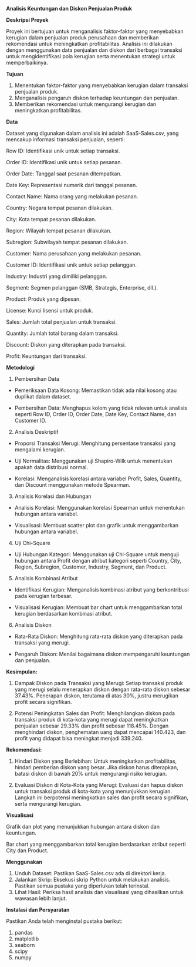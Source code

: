 **Analisis Keuntungan dan Diskon Penjualan Produk**

**Deskripsi Proyek**

Proyek ini bertujuan untuk menganalisis faktor-faktor yang menyebabkan kerugian dalam penjualan produk perusahaan dan memberikan rekomendasi untuk meningkatkan profitabilitas. Analisis ini dilakukan dengan menggunakan data penjualan dan diskon dari berbagai transaksi untuk mengidentifikasi pola kerugian serta menentukan strategi untuk memperbaikinya.

**Tujuan**

1. Menentukan faktor-faktor yang menyebabkan kerugian dalam transaksi penjualan produk.
2. Menganalisis pengaruh diskon terhadap keuntungan dan penjualan.
3. Memberikan rekomendasi untuk mengurangi kerugian dan meningkatkan profitabilitas.

**Data**

Dataset yang digunakan dalam analisis ini adalah SaaS-Sales.csv, yang mencakup informasi transaksi penjualan, seperti:

Row ID: Identifikasi unik untuk setiap transaksi.

Order ID: Identifikasi unik untuk setiap pesanan.

Order Date: Tanggal saat pesanan ditempatkan.

Date Key: Representasi numerik dari tanggal pesanan.

Contact Name: Nama orang yang melakukan pesanan.

Country: Negara tempat pesanan dilakukan.

City: Kota tempat pesanan dilakukan.

Region: Wilayah tempat pesanan dilakukan.

Subregion: Subwilayah tempat pesanan dilakukan.

Customer: Nama perusahaan yang melakukan pesanan.

Customer ID: Identifikasi unik untuk setiap pelanggan.

Industry: Industri yang dimiliki pelanggan.

Segment: Segmen pelanggan (SMB, Strategis, Enterprise, dll.).

Product: Produk yang dipesan.

License: Kunci lisensi untuk produk.

Sales: Jumlah total penjualan untuk transaksi.

Quantity: Jumlah total barang dalam transaksi.

Discount: Diskon yang diterapkan pada transaksi.

Profit: Keuntungan dari transaksi.

**Metodologi**

1. Pembersihan Data

* Pemeriksaan Data Kosong: Memastikan tidak ada nilai kosong atau duplikat dalam dataset.

* Pembersihan Data: Menghapus kolom yang tidak relevan untuk analisis seperti Row ID, Order ID, Order Date, Date Key, Contact Name, dan Customer ID.

2. Analisis Deskriptif

* Proporsi Transaksi Merugi: Menghitung persentase transaksi yang mengalami kerugian.

* Uji Normalitas: Menggunakan uji Shapiro-Wilk untuk menentukan apakah data distribusi normal.

* Korelasi: Menganalisis korelasi antara variabel Profit, Sales, Quantity, dan Discount menggunakan metode Spearman.

3. Analisis Korelasi dan Hubungan

* Analisis Korelasi: Menggunakan korelasi Spearman untuk menentukan hubungan antara variabel.

* Visualisasi: Membuat scatter plot dan grafik untuk menggambarkan hubungan antara variabel.

4. Uji Chi-Square

* Uji Hubungan Kategori: Menggunakan uji Chi-Square untuk menguji hubungan antara Profit dengan atribut kategori seperti Country, City, Region, Subregion, Customer, Industry, Segment, dan Product.

5. Analisis Kombinasi Atribut

* Identifikasi Kerugian: Menganalisis kombinasi atribut yang berkontribusi pada kerugian terbesar.

* Visualisasi Kerugian: Membuat bar chart untuk menggambarkan total kerugian berdasarkan kombinasi atribut.

6. Analisis Diskon

* Rata-Rata Diskon: Menghitung rata-rata diskon yang diterapkan pada transaksi yang merugi.

* Pengaruh Diskon: Menilai bagaimana diskon mempengaruhi keuntungan dan penjualan.

**Kesimpulan:**

1. Dampak Diskon pada Transaksi yang Merugi:
Setiap transaksi produk yang merugi selalu menerapkan diskon dengan rata-rata diskon sebesar 37.43%. Penerapan diskon, terutama di atas 30%, justru merugikan profit secara signifikan.

2. Potensi Peningkatan Sales dan Profit:
Menghilangkan diskon pada transaksi produk di kota-kota yang merugi dapat meningkatkan penjualan sebesar 29.33% dan profit sebesar 118.45%. Dengan menghindari diskon, penghematan uang dapat mencapai 140.423, dan profit yang didapat bisa meningkat menjadi 339.240.

**Rekomendasi:**

1. Hindari Diskon yang Berlebihan:
Untuk meningkatkan profitabilitas, hindari pemberian diskon yang besar. Jika diskon harus diterapkan, batasi diskon di bawah 20% untuk mengurangi risiko kerugian.

2. Evaluasi Diskon di Kota-Kota yang Merugi:
Evaluasi dan hapus diskon untuk transaksi produk di kota-kota yang menunjukkan kerugian. Langkah ini berpotensi meningkatkan sales dan profit secara signifikan, serta mengurangi kerugian.

**Visualisasi**

Grafik dan plot yang menunjukkan hubungan antara diskon dan keuntungan.

Bar chart yang menggambarkan total kerugian berdasarkan atribut seperti City dan Product.

**Menggunakan**

1. Unduh Dataset: Pastikan SaaS-Sales.csv ada di direktori kerja.
2. Jalankan Skrip: Eksekusi skrip Python untuk melakukan analisis. Pastikan semua pustaka yang diperlukan telah terinstal.
3. Lihat Hasil: Periksa hasil analisis dan visualisasi yang dihasilkan untuk wawasan lebih lanjut.

**Instalasi dan Persyaratan**

Pastikan Anda telah menginstal pustaka berikut:
1. pandas
2. matplotlib
3. seaborn
4. scipy
5. numpy